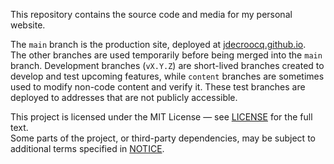 This repository contains the source code and media for my personal website.<br>

The `main` branch is the production site, deployed at [jdecroocq.github.io](https://jdecroocq.github.io/).\
The other branches are used temporarily before being merged into the `main` branch. Development branches (`vX.Y.Z`) are short-lived branches created to develop and test upcoming features, while `content` branches are sometimes used to modify non-code content and verify it. These test branches are deployed to addresses that are not publicly accessible.<br>

This project is licensed under the MIT License — see [LICENSE](./LICENSE) for the full text.\
Some parts of the project, or third-party dependencies, may be subject to additional terms specified in [NOTICE](./NOTICE).

